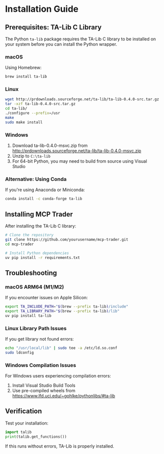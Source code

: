 # Installation Guide

## Prerequisites: TA-Lib C Library

The Python `ta-lib` package requires the TA-Lib C library to be installed on your system before you can install the Python wrapper.

### macOS

Using Homebrew:
```bash
brew install ta-lib
```

### Linux

```bash
wget http://prdownloads.sourceforge.net/ta-lib/ta-lib-0.4.0-src.tar.gz
tar -xzf ta-lib-0.4.0-src.tar.gz
cd ta-lib/
./configure --prefix=/usr
make
sudo make install
```

### Windows

1. Download ta-lib-0.4.0-msvc.zip from http://prdownloads.sourceforge.net/ta-lib/ta-lib-0.4.0-msvc.zip
2. Unzip to `C:\ta-lib`
3. For 64-bit Python, you may need to build from source using Visual Studio

### Alternative: Using Conda

If you're using Anaconda or Miniconda:
```bash
conda install -c conda-forge ta-lib
```

## Installing MCP Trader

After installing the TA-Lib C library:

```bash
# Clone the repository
git clone https://github.com/yourusername/mcp-trader.git
cd mcp-trader

# Install Python dependencies
uv pip install -r requirements.txt
```

## Troubleshooting

### macOS ARM64 (M1/M2)

If you encounter issues on Apple Silicon:
```bash
export TA_INCLUDE_PATH="$(brew --prefix ta-lib)/include"
export TA_LIBRARY_PATH="$(brew --prefix ta-lib)/lib"
uv pip install ta-lib
```

### Linux Library Path Issues

If you get library not found errors:
```bash
echo "/usr/local/lib" | sudo tee -a /etc/ld.so.conf
sudo ldconfig
```

### Windows Compilation Issues

For Windows users experiencing compilation errors:
1. Install Visual Studio Build Tools
2. Use pre-compiled wheels from https://www.lfd.uci.edu/~gohlke/pythonlibs/#ta-lib

## Verification

Test your installation:
```python
import talib
print(talib.get_functions())
```

If this runs without errors, TA-Lib is properly installed.